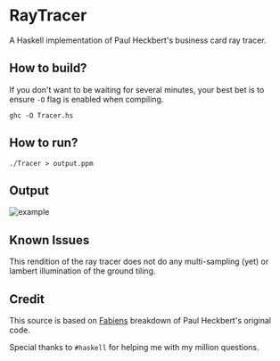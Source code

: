 RayTracer
=========

A Haskell implementation of Paul Heckbert's business card ray tracer.

## How to build?
If you don't want to be waiting for several minutes, your best bet is to ensure `-O` flag is enabled when compiling.

`ghc -O Tracer.hs`

## How to run?
`./Tracer > output.ppm`

## Output
![example][1]

## Known Issues
This rendition of the ray tracer does not do any multi-sampling (yet) or lambert illumination of the ground tiling.

## Credit
This source is based on [Fabiens](http://fabiensanglard.net/rayTracing_back_of_business_card/index.php) breakdown of Paul Heckbert's original code.

Special thanks to `#haskell` for helping me with my million questions.


  [1]: http://i.imgur.com/11XBtCx.png

